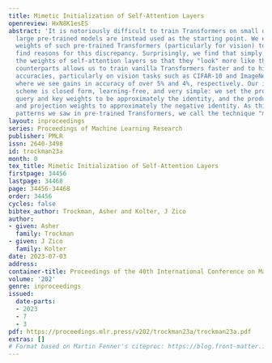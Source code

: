 ```yaml
---
title: Mimetic Initialization of Self-Attention Layers
openreview: HxN8K1esES
abstract: 'It is notoriously difficult to train Transformers on small datasets; typically,
  large pre-trained models are instead used as the starting point. We explore the
  weights of such pre-trained Transformers (particularly for vision) to attempt to
  find reasons for this discrepancy. Surprisingly, we find that simply initializing
  the weights of self-attention layers so that they "look" more like their pre-trained
  counterparts allows us to train vanilla Transformers faster and to higher final
  accuracies, particularly on vision tasks such as CIFAR-10 and ImageNet classification,
  where we see gains in accuracy of over 5% and 4%, respectively. Our initialization
  scheme is closed form, learning-free, and very simple: we set the product of the
  query and key weights to be approximately the identity, and the product of the value
  and projection weights to approximately the negative identity. As this mimics the
  patterns we saw in pre-trained Transformers, we call the technique "mimetic initialization".'
layout: inproceedings
series: Proceedings of Machine Learning Research
publisher: PMLR
issn: 2640-3498
id: trockman23a
month: 0
tex_title: Mimetic Initialization of Self-Attention Layers
firstpage: 34456
lastpage: 34468
page: 34456-34468
order: 34456
cycles: false
bibtex_author: Trockman, Asher and Kolter, J Zico
author:
- given: Asher
  family: Trockman
- given: J Zico
  family: Kolter
date: 2023-07-03
address: 
container-title: Proceedings of the 40th International Conference on Machine Learning
volume: '202'
genre: inproceedings
issued:
  date-parts:
  - 2023
  - 7
  - 3
pdf: https://proceedings.mlr.press/v202/trockman23a/trockman23a.pdf
extras: []
# Format based on Martin Fenner's citeproc: https://blog.front-matter.io/posts/citeproc-yaml-for-bibliographies/
---
```

